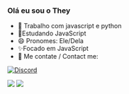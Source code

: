 ###  Olá eu sou o They


- 🔭 Trabalho com javascript e python
- 🌱Estudando JavaScript
- 😄 Pronomes: Ele/Dela
- ✨Focado em JavaScript
- 🦊 Me contate / Contact me:

[![Discord](https://img.shields.io/badge/Discord-7289DA?style=for-the-badge&logo=discord&logoColor=white)](https://discord.gg/venomstore)
<div align="center">
  <a href="https://github.com/MuriloBarlenine">
</div>


<div> 
  <a href="https://www.youtube.com/channel/UCR_pw1ExVNZf8yJvnRU0x9A" target="_blank"><img src="https://img.shields.io/badge/YouTube-FF0000?style=for-the-badge&logo=youtube&logoColor=white" target="_blank"></a>
 <a href="https://discord.gg/venomstore" target="_blank"><img src="https://img.shields.io/badge/Discord-7289DA?style=for-the-badge&logo=discord&logoColor=white" target="_blank"></a> 

 
</div>

